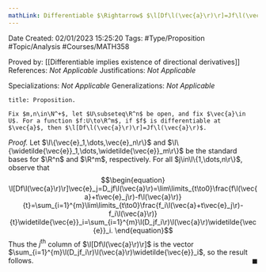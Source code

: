 ```yaml
---
mathLink: Differentiable $\Rightarrow$ $\l[Df\l(\vec{a}\r)\r]=Jf\l(\vec{a}\r)$
---
```


<div class="topSpace"></div>

Date Created: 02/01/2023 15:25:20
Tags: #Type/Proposition #Topic/Analysis #Courses/MATH358

Proved by: [[Differentiable implies existence of directional derivatives]]
References: <i>Not Applicable</i>
Justifications: <i>Not Applicable</i>

Specializations: <i>Not Applicable</i>
Generalizations: <i>Not Applicable</i>

``` ad-Proposition
title: Proposition.

Fix $m,n\in\N^+$, let $U\subseteq\R^n$ be open, and fix $\vec{a}\in U$. For a function $f:U\to\R^m$, if $f$ is differentiable at $\vec{a}$, then $\l[Df\l(\vec{a}\r)\r]=Jf\l(\vec{a}\r)$.

```

<i>Proof.</i> Let $\l\{\vec{e}_1,\dots,\vec{e}_n\r\}$ and $\l\{\widetilde{\vec{e}}_1,\dots,\widetilde{\vec{e}}_m\r\}$ be the standard bases for $\R^n$ and $\R^m$, respectively. For all $j\in\l\{1,\dots,n\r\}$, observe that
$$\begin{equation}
    \l[Df\l(\vec{a}\r)\r]\vec{e}_j=D_jf\l(\vec{a}\r)=\lim\limits_{t\to0}\frac{f\l(\vec{a}+t\vec{e}_j\r)-f\l(\vec{a}\r)}{t}=\sum_{i=1}^{m}\lim\limits_{t\to0}\frac{f_i\l(\vec{a}+t\vec{e}_j\r)-f_i\l(\vec{a}\r)}{t}\widetilde{\vec{e}}_i=\sum_{i=1}^{m}\l(D_jf_i\r)\l(\vec{a}\r)\widetilde{\vec{e}}_i.
\end{equation}$$
Thus the $j^\textrm{th}$ column of $\l[Df\l(\vec{a}\r)\r]$ is the vector $\sum_{i=1}^{m}\l(D_jf_i\r)\l(\vec{a}\r)\widetilde{\vec{e}}_i$, so the result follows.<span style="float:right;">$\blacksquare$</span>
